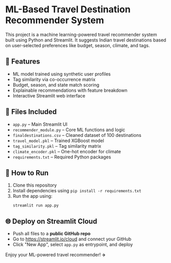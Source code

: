 # ML-Based Travel Destination Recommender System

This project is a machine learning-powered travel recommender system built using Python and Streamlit. It suggests Indian travel destinations based on user-selected preferences like budget, season, climate, and tags.

## 🔧 Features

- ML model trained using synthetic user profiles
- Tag similarity via co-occurrence matrix
- Budget, season, and state match scoring
- Explainable recommendations with feature breakdown
- Interactive Streamlit web interface

## 📁 Files Included

- `app.py` – Main Streamlit UI
- `recommender_module.py` – Core ML functions and logic
- `finaldestinations.csv` – Cleaned dataset of 100 destinations
- `travel_model.pkl` – Trained XGBoost model
- `tag_similarity.pkl` – Tag similarity matrix
- `climate_encoder.pkl` – One-hot encoder for climate
- `requirements.txt` – Required Python packages

## 🚀 How to Run

1. Clone this repository  
2. Install dependencies using `pip install -r requirements.txt`  
3. Run the app using:  
   ```
   streamlit run app.py
   ```

## 🌐 Deploy on Streamlit Cloud

- Push all files to a **public GitHub repo**
- Go to https://streamlit.io/cloud and connect your GitHub
- Click "New App", select `app.py` as entrypoint, and deploy

Enjoy your ML-powered travel recommender! ✈️